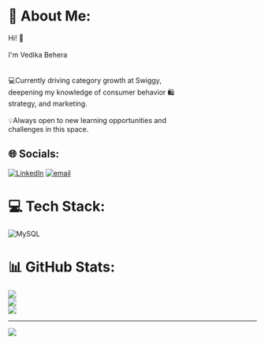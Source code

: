 # 💫 About Me:
 Hi! 👋<br><br>I'm Vedika Behera <br><br><br>💻Currently driving category growth at Swiggy, <br>deepening my knowledge of consumer behavior 🛍️<br>strategy, and marketing. <br><br>💡Always open to new learning opportunities and <br>challenges in this space.


## 🌐 Socials:
[![LinkedIn](https://img.shields.io/badge/LinkedIn-%230077B5.svg?logo=linkedin&logoColor=white)](https://linkedin.com/in/https://www.linkedin.com/in/vedikabehera/) [![email](https://img.shields.io/badge/Email-D14836?logo=gmail&logoColor=white)](mailto:beheravedika@gmail.com) 

# 💻 Tech Stack:
![MySQL](https://img.shields.io/badge/mysql-4479A1.svg?style=for-the-badge&logo=mysql&logoColor=white)
# 📊 GitHub Stats:
![](https://github-readme-stats.vercel.app/api?username=VedikaBehera&theme=shadow_red&hide_border=false&include_all_commits=true&count_private=true)<br/>
![](https://nirzak-streak-stats.vercel.app/?user=VedikaBehera&theme=shadow_red&hide_border=false)<br/>
![](https://github-readme-stats.vercel.app/api/top-langs/?username=VedikaBehera&theme=shadow_red&hide_border=false&include_all_commits=true&count_private=true&layout=compact)

---
[![](https://visitcount.itsvg.in/api?id=VedikaBehera&icon=0&color=0)](https://visitcount.itsvg.in)

<!-- Proudly created with GPRM ( https://gprm.itsvg.in ) -->

